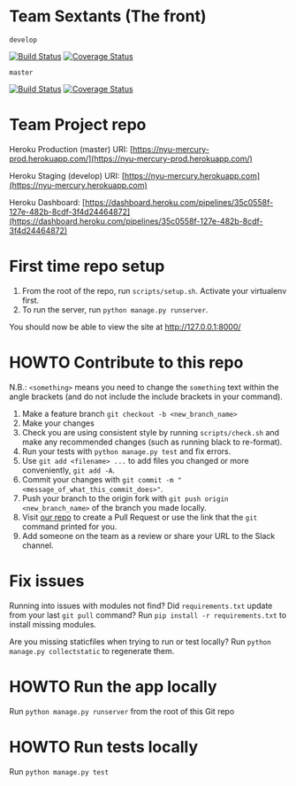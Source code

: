 # Team Sextants (The front)

`develop`

[![Build Status](https://travis-ci.com/gcivil-nyu-org/spring2020-cs-gy-9223-frontend.svg?branch=develop)](https://travis-ci.com/gcivil-nyu-org/spring2020-cs-gy-9223-frontend)
[![Coverage Status](https://coveralls.io/repos/github/gcivil-nyu-org/spring2020-cs-gy-9223-frontend/badge.svg?branch=develop)](https://coveralls.io/github/gcivil-nyu-org/spring2020-cs-gy-9223-frontend?branch=develop&service=github)

`master`

[![Build Status](https://travis-ci.com/gcivil-nyu-org/spring2020-cs-gy-9223-frontend.svg?branch=master)](https://travis-ci.com/gcivil-nyu-org/spring2020-cs-gy-9223-frontend)
[![Coverage Status](https://coveralls.io/repos/github/gcivil-nyu-org/spring2020-cs-gy-9223-frontend/badge.svg?branch=master)](https://coveralls.io/github/gcivil-nyu-org/spring2020-cs-gy-9223-frontend?branch=master&service=github)

# Team Project repo

Heroku Production (master) URI: [https://nyu-mercury-prod.herokuapp.com/](https://nyu-mercury-prod.herokuapp.com/)

Heroku Staging (develop) URI: [https://nyu-mercury.herokuapp.com](https://nyu-mercury.herokuapp.com)

Heroku Dashboard: [https://dashboard.heroku.com/pipelines/35c0558f-127e-482b-8cdf-3f4d24464872](https://dashboard.heroku.com/pipelines/35c0558f-127e-482b-8cdf-3f4d24464872)


# First time repo setup
1. From the root of the repo, run `scripts/setup.sh`. Activate your virtualenv first.
2. To run the server, run `python manage.py runserver`.

You should now be able to view the site at http://127.0.0.1:8000/

# HOWTO Contribute to this repo

N.B.: `<something>` means you need to change the `something` text within the angle brackets (and do not include the include brackets in your command).
1. Make a feature branch
`git checkout -b <new_branch_name>`
2. Make your changes
3. Check you are using consistent style by running `scripts/check.sh` and make any recommended changes (such as running black to re-format).
4. Run your tests with `python manage.py test` and fix errors.
4. Use `git add <filename> ...` to add files you changed or more conveniently, `git add -A`.
5. Commit your changes with `git commit -m "<message_of_what_this_commit_does>"`.
6. Push your branch to the origin fork with `git push origin <new_branch_name>` of the branch you made locally.
7. Visit [our repo](https://github.com/gcivil-nyu-org/fall2019-cs-gy-6063-team-moonsurvivors/pulls) to create a Pull Request or use the link that the `git` command printed for you.
8. Add someone on the team as a review or share your URL to the Slack channel.

# Fix issues
Running into issues with modules not find? Did `requirements.txt` update from your last `git pull` command? Run `pip install -r requirements.txt` to install missing modules.

Are you missing staticfiles when trying to run or test locally? Run `python manage.py collectstatic` to regenerate them.

# HOWTO Run the app locally
Run `python manage.py runserver` from the root of this Git repo

# HOWTO Run tests locally
Run `python manage.py test`
